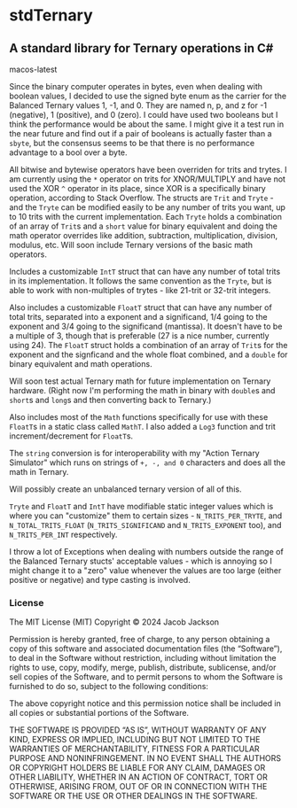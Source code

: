 # stdTernary #
## A standard library for Ternary operations in C# ##

macos-latest

Since the binary computer operates in bytes, even when dealing with boolean values, I decided to use the signed byte enum as the carrier for the Balanced Ternary values 1, -1, and 0. They are named n, p, and z for -1 (negative), 1 (positive), and 0 (zero). I could have used two booleans but I think the performance would be about the same. I might give it a test run in the near future and find out if a pair of 
booleans is actually faster than a `sbyte`, but the consensus seems to be that there is no performance advantage to a bool over a byte.

All bitwise and bytewise operators have been overriden for trits and trytes. I am currently using the `*` operator on trits for XNOR/MULTIPLY and have not used the XOR `^` operator in its place, since XOR is a 
specifically binary operation, according to Stack Overflow. The structs are `Trit` and `Tryte` - and the `Tryte` can be modified easily to be any number of trits you want, up to 10 trits with the current implementation. Each `Tryte` holds a combination of an array of `Trit`s and a `short` value for binary equivalent and doing the math operator overrides like addition, subtraction, multiplication, division, modulus, etc. Will soon include Ternary versions of the basic math operators.

Includes a customizable `IntT` struct that can have any number of total trits in its implementation. It follows the same convention as the `Tryte`, but is able to work with non-multiples of trytes - like 21-trit or 32-trit integers.

Also includes a customizable `FloatT` struct that can have any number of total trits, separated into a exponent and a significand, 1/4 going to the exponent and 3/4 going to the significand (mantissa). It doesn't have to be a multiple of 3, though that is preferable (27 is a nice number, currently using 24). The `FloatT` struct holds a combination of an array of `Trit`s for the exponent and the signficand and the whole float combined, and a `double` for binary equivalent and math operations.

Will soon test actual Ternary math for future implementation on Ternary hardware. (Right now I'm performing the math in binary with `double`s and `short`s and `long`s and then converting back to Ternary.)

Also includes most of the `Math` functions specifically for use with these `FloatT`s in a static class called `MathT`. I also added a `Log3` function and trit increment/decrement for `FloatT`s.

The `string` conversion is for interoperability with my "Action Ternary Simulator" which runs on strings of `+, -, and 0` characters and does all the math in Ternary.

Will possibly create an unbalanced ternary version of all of this.

`Tryte` and `FloatT` and `IntT` have modifiable static integer values which is where you can "customize" them to certain sizes - `N_TRITS_PER_TRYTE`, and `N_TOTAL_TRITS_FLOAT` (`N_TRITS_SIGNIFICAND` and `N_TRITS_EXPONENT` too), and `N_TRITS_PER_INT` respectively.

I throw a lot of Exceptions when dealing with numbers outside the range of the Balanced Ternary stucts' acceptable values - which is annoying so I might change it to a "zero" value whenever the values are too large  (either positive or negative) and type casting is involved.

### License ###
The MIT License (MIT)
Copyright © 2024 Jacob Jackson

Permission is hereby granted, free of charge, to any person obtaining a copy of this software and associated documentation files (the “Software”), to deal in the Software without restriction, including without limitation the rights to use, copy, modify, merge, publish, distribute, sublicense, and/or sell copies of the Software, and to permit persons to whom the Software is furnished to do so, subject to the following conditions:

The above copyright notice and this permission notice shall be included in all copies or substantial portions of the Software.

THE SOFTWARE IS PROVIDED “AS IS”, WITHOUT WARRANTY OF ANY KIND, EXPRESS OR IMPLIED, INCLUDING BUT NOT LIMITED TO THE WARRANTIES OF MERCHANTABILITY, FITNESS FOR A PARTICULAR PURPOSE AND NONINFRINGEMENT. IN NO EVENT SHALL THE AUTHORS OR COPYRIGHT HOLDERS BE LIABLE FOR ANY CLAIM, DAMAGES OR OTHER LIABILITY, WHETHER IN AN ACTION OF CONTRACT, TORT OR OTHERWISE, ARISING FROM, OUT OF OR IN CONNECTION WITH THE SOFTWARE OR THE USE OR OTHER DEALINGS IN THE SOFTWARE.
